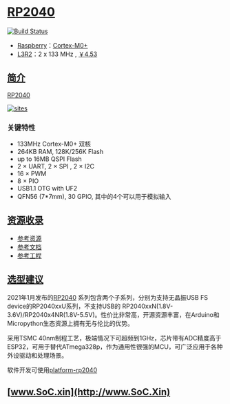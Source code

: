 ﻿# [RP2040](https://doc.soc.xin/RP2040)

[![Build Status](https://github.com/SoCXin/RP2040/workflows/src/badge.svg)](https://github.com/SoCXin/RP2040/actions/workflows/src.yml)

* [Raspberry](https://www.raspberrypi.org/)：[Cortex-M0+](https://github.com/SoCXin/Cortex)
* [L3R2](https://github.com/SoCXin/Level)：2 x 133 MHz , [￥4.53](https://item.szlcsc.com/2392.html)


## [简介](https://github.com/SoCXin/RP2040/wiki)

[RP2040](https://github.com/SoCXin/RP2040)

[![sites](docs/RP2040.png)](https://www.raspberrypi.org/documentation/rp2040/getting-started/)

### 关键特性

* 133MHz Cortex-M0+ 双核
* 264KB RAM, 128K/256K Flash
* up to 16MB QSPI Flash
* 2 × UART, 2 × SPI , 2 × I2C
* 16 × PWM
* 8 × PIO
* USB1.1 OTG with UF2
* QFN56 (7*7mm), 30 GPIO, 其中的4个可以用于模拟输入

## [资源收录](https://github.com/SoCXin)

* [参考资源](src/)
* [参考文档](docs/)
* [参考工程](project/)

## [选型建议](https://github.com/SoCXin)

2021年1月发布的[RP2040](https://item.szlcsc.com/2392.html) 系列包含两个子系列，分别为支持无晶振USB FS device的RP2040xxU系列，不支持USB的 RP2040xxN(1.8V-3.6V)/RP2040x4NR(1.8V-5.5V)。性价比非常高，开源资源丰富，在Arduino和Micropython生态资源上拥有无与伦比的优势。

采用TSMC 40nm制程工艺，极端情况下可超频到1GHz，芯片带有ADC精度高于ESP32，可用于替代ATmega328p，作为通用性很强的MCU，可广泛应用于各种外设驱动和处理场景。

软件开发可使用[platform-rp2040](https://github.com/OS-Q/platform-rp2040)

## [www.SoC.xin](http://www.SoC.Xin)
